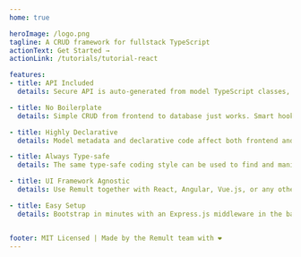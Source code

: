 ```yaml
---
home: true

heroImage: /logo.png
tagline: A CRUD framework for fullstack TypeScript
actionText: Get Started →
actionLink: /tutorials/tutorial-react

features:
- title: API Included
  details: Secure API is auto-generated from model TypeScript classes, and consumed by frontend type-safe queries. The generated API can also be used by apps & third-parties.

- title: No Boilerplate
  details: Simple CRUD from frontend to database just works. Smart hooks make it super easy to control data transformation, validations and CRUD events.

- title: Highly Declarative
  details: Model metadata and declarative code affect both frontend and backend, eliminating redundant, error-prone duplication.

- title: Always Type-safe 
  details: The same type-safe coding style can be used to find and manipulate data in both frontend and backend code. 

- title: UI Framework Agnostic
  details: Use Remult together with React, Angular, Vue.js, or any other UI framework.

- title: Easy Setup
  details: Bootstrap in minutes with an Express.js middleware in the backend and an http client wrapper in the frontend.


footer: MIT Licensed | Made by the Remult team with ❤️ 
---
```


